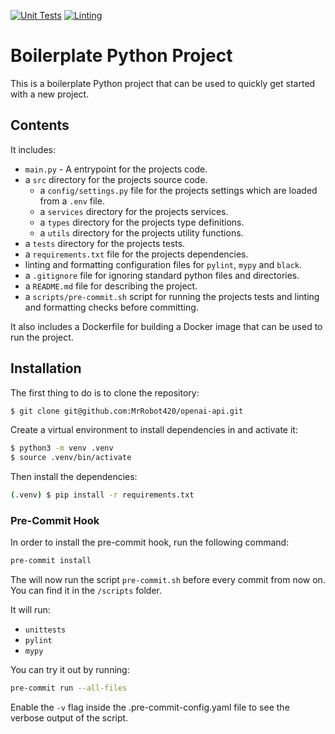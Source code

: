 [![Unit Tests](https://github.com/MrRobot420/boilerplate-python-project/actions/workflows/unittest.yml/badge.svg)](https://github.com/MrRobot420/boilerplate-python-project/actions/workflows/unittest.yml)
[![Linting](https://github.com/MrRobot420/boilerplate-python-project/actions/workflows/unittest.yml/badge.svg)](https://github.com/MrRobot420/boilerplate-python-project/actions/workflows/unittest.yml)

# Boilerplate Python Project

This is a boilerplate Python project that can be used to quickly get started with a new project.

## Contents

It includes:

-   `main.py` - A entrypoint for the projects code.
-   a `src` directory for the projects source code.
    -   a `config/settings.py` file for the projects settings which are loaded from a `.env` file.
    -   a `services` directory for the projects services.
    -   a `types` directory for the projects type definitions.
    -   a `utils` directory for the projects utility functions.
-   a `tests` directory for the projects tests.
-   a `requirements.txt` file for the projects dependencies.
-   linting and formatting configuration files for `pylint`, `mypy` and `black`.
-   a `.gitignore` file for ignoring standard python files and directories.
-   a `README.md` file for describing the project.
-   a `scripts/pre-commit.sh` script for running the projects tests and linting and formatting checks before committing.

It also includes a Dockerfile for building a Docker image that can be used to run the project.

## Installation

The first thing to do is to clone the repository:

```bash
$ git clone git@github.com:MrRobot420/openai-api.git
```

Create a virtual environment to install dependencies in and activate it:

```bash
$ python3 -m venv .venv
$ source .venv/bin/activate
```

Then install the dependencies:

```bash
(.venv) $ pip install -r requirements.txt
```

### Pre-Commit Hook

In order to install the pre-commit hook, run the following command:

```bash
pre-commit install
```

The will now run the script `pre-commit.sh` before every commit from now on.
You can find it in the `/scripts` folder.

It will run:

-   `unittests`
-   `pylint`
-   `mypy`

You can try it out by running:

```bash
pre-commit run --all-files
```

Enable the `-v` flag inside the .pre-commit-config.yaml file to see the verbose output of the script.
